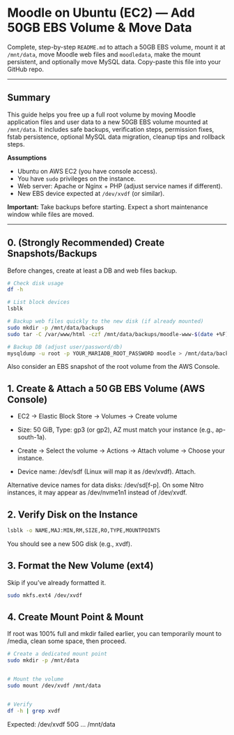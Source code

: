 # Moodle on Ubuntu (EC2) — Add 50GB EBS Volume & Move Data
Complete, step-by-step `README.md` to attach a 50GB EBS volume, mount it at `/mnt/data`, move Moodle web files and `moodledata`, make the mount persistent, and optionally move MySQL data. Copy-paste this file into your GitHub repo.

---

## Summary
This guide helps you free up a full root volume by moving Moodle application files and user data to a new 50GB EBS volume mounted at `/mnt/data`. It includes safe backups, verification steps, permission fixes, fstab persistence, optional MySQL data migration, cleanup tips and rollback steps.

**Assumptions**
- Ubuntu on AWS EC2 (you have console access).
- You have `sudo` privileges on the instance.
- Web server: Apache or Nginx + PHP (adjust service names if different).
- New EBS device expected at `/dev/xvdf` (or similar).

**Important:** Take backups before starting. Expect a short maintenance window while files are moved.

---

## 0. (Strongly Recommended) Create Snapshots/Backups

Before changes, create at least a DB and web files backup.
```bash
# Check disk usage
df -h

# List block devices
lsblk

# Backup web files quickly to the new disk (if already mounted)
sudo mkdir -p /mnt/data/backups
sudo tar -C /var/www/html -czf /mnt/data/backups/moodle-www-$(date +%F).tar.gz moodle

# Backup DB (adjust user/password/db)
mysqldump -u root -p YOUR_MARIADB_ROOT_PASSWORD moodle > /mnt/data/backups/moodle-db-$(date +%F).sql
```
Also consider an EBS snapshot of the root volume from the AWS Console.

## 1. Create & Attach a 50 GB EBS Volume (AWS Console)

- EC2 → Elastic Block Store → Volumes → Create volume

- Size: 50 GiB, Type: gp3 (or gp2), AZ must match your instance (e.g., ap-south-1a).

- Create → Select the volume → Actions → Attach volume → Choose your instance.

- Device name: /dev/sdf (Linux will map it as /dev/xvdf). Attach.

Alternative device names for data disks: /dev/sd[f-p]. On some Nitro instances, it may appear as /dev/nvme1n1 instead of /dev/xvdf.

## 2. Verify Disk on the Instance
```bash
lsblk -o NAME,MAJ:MIN,RM,SIZE,RO,TYPE,MOUNTPOINTS
```
You should see a new 50G disk (e.g., xvdf).

## 3. Format the New Volume (ext4)

Skip if you’ve already formatted it.
```bash
sudo mkfs.ext4 /dev/xvdf
```
## 4. Create Mount Point & Mount

If root was 100% full and mkdir failed earlier, you can temporarily mount to /media, clean some space, then proceed.
```bash
# Create a dedicated mount point
sudo mkdir -p /mnt/data


# Mount the volume
sudo mount /dev/xvdf /mnt/data


# Verify
df -h | grep xvdf
```
Expected: /dev/xvdf 50G … /mnt/data
